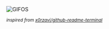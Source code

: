 <div align="justify">
<picture>
    <source media="(prefers-color-scheme: dark)" srcset="https://i.ibb.co/48HzYjx/output-gif.gif">
    <source media="(prefers-color-scheme: light)" srcset="https://i.ibb.co/48HzYjx/output-gif.gif">
    <img alt="GIFOS" src="https://i.ibb.co/48HzYjx/output-gif.gif">
</picture>

<sub><i>inspired from [x0rzavi/github-readme-terminal](https://github.com/x0rzavi/github-readme-terminal)</i></sub>

</div>

<!-- Image deletion URL: https://ibb.co/Jv9VyzP/225790d203aafc0e12279b0154d67eab -->